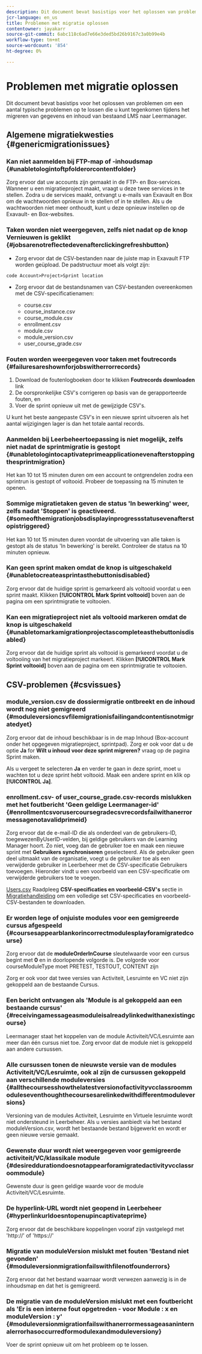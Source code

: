 ```yaml
---
description: Dit document bevat basistips voor het oplossen van problemen om een aantal typische problemen op te lossen die u kunt tegenkomen tijdens het migreren van gegevens en inhoud van bestaand LMS naar Leermanager.
jcr-language: en_us
title: Problemen met migratie oplossen
contentowner: jayakarr
source-git-commit: 6abc118c6ad7e66e3ded5bd26b9167c3a0b99e4b
workflow-type: tm+mt
source-wordcount: '854'
ht-degree: 0%

---
```




# Problemen met migratie oplossen

Dit document bevat basistips voor het oplossen van problemen om een aantal typische problemen op te lossen die u kunt tegenkomen tijdens het migreren van gegevens en inhoud van bestaand LMS naar Leermanager.

## Algemene migratiekwesties {#genericmigrationissues}

### Kan niet aanmelden bij FTP-map of -inhoudsmap {#unabletologintoftpfolderorcontentfolder}

Zorg ervoor dat uw accounts zijn gemaakt in de FTP- en Box-services. Wanneer u een migratieproject maakt, vraagt u deze twee services in te stellen. Zodra u de services maakt, ontvangt u e-mails van Exavault en Box om de wachtwoorden opnieuw in te stellen of in te stellen. Als u de wachtwoorden niet meer onthoudt, kunt u deze opnieuw instellen op de Exavault- en Box-websites.

### Taken worden niet weergegeven, zelfs niet nadat op de knop Vernieuwen is geklikt {#jobsarenotreflectedevenafterclickingrefreshbutton}

* Zorg ervoor dat de CSV-bestanden naar de juiste map in Exavault FTP worden geüpload. De padstructuur moet als volgt zijn:

`code Account>Project>Sprint location`

* Zorg ervoor dat de bestandsnamen van CSV-bestanden overeenkomen met de CSV-specificatienamen:

   * course.csv
   * course_instance.csv
   * course_module.csv
   * enrollment.csv
   * module.csv
   * module_version.csv
   * user_course_grade.csv

### Fouten worden weergegeven voor taken met foutrecords {#failuresareshownforjobswitherrorrecords}

1. Download de foutenlogboeken door te klikken **Foutrecords downloaden** link
1. De oorspronkelijke CSV&#39;s corrigeren op basis van de gerapporteerde fouten, en
1. Voer de sprint opnieuw uit met de gewijzigde CSV&#39;s.

U kunt het beste aangepaste CSV&#39;s in een nieuwe sprint uitvoeren als het aantal wijzigingen lager is dan het totale aantal records.

### Aanmelden bij Leerbeheertoepassing is niet mogelijk, zelfs niet nadat de sprintmigratie is gestopt {#unabletologintocaptivateprimeapplicationevenafterstoppingthesprintmigration}

Het kan 10 tot 15 minuten duren om een account te ontgrendelen zodra een sprintrun is gestopt of voltooid. Probeer de toepassing na 15 minuten te openen.

### Sommige migratietaken geven de status &#39;In bewerking&#39; weer, zelfs nadat &#39;Stoppen&#39; is geactiveerd. {#someofthemigrationjobsdisplayinprogressstatusevenafterstopistriggered}

Het kan 10 tot 15 minuten duren voordat de uitvoering van alle taken is gestopt als de status &#39;In bewerking&#39; is bereikt. Controleer de status na 10 minuten opnieuw.

### Kan geen sprint maken omdat de knop is uitgeschakeld {#unabletocreateasprintasthebuttonisdisabled}

Zorg ervoor dat de huidige sprint is gemarkeerd als voltooid voordat u een sprint maakt. Klikken **[!UICONTROL Mark Sprint voltooid]** boven aan de pagina om een sprintmigratie te voltooien.

### Kan een migratieproject niet als voltooid markeren omdat de knop is uitgeschakeld {#unabletomarkamigrationprojectascompleteasthebuttonisdisabled}

Zorg ervoor dat de huidige sprint als voltooid is gemarkeerd voordat u de voltooiing van het migratieproject markeert. Klikken **[!UICONTROL Mark Sprint voltooid]** boven aan de pagina om een sprintmigratie te voltooien.

## CSV-problemen {#csvissues}

### module_version.csv de dossiermigratie ontbreekt en de inhoud wordt nog niet gemigreerd {#moduleversioncsvfilemigrationisfailingandcontentisnotmigratedyet}

Zorg ervoor dat de inhoud beschikbaar is in de map Inhoud (Box-account onder het opgegeven migratieproject, sprintpad). Zorg er ook voor dat u de optie **Ja** for **Wilt u inhoud voor deze sprint migreren?** vraag op de pagina Sprint maken.

Als u vergeet te selecteren **Ja** en verder te gaan in deze sprint, moet u wachten tot u deze sprint hebt voltooid. Maak een andere sprint en klik op **[!UICONTROL Ja]**.

### enrollment.csv- of user_course_grade.csv-records mislukken met het foutbericht &#39;Geen geldige Leermanager-id&#39; {#enrollmentcsvorusercoursegradecsvrecordsfailwithanerrormessagenotavalidprimeid}

Zorg ervoor dat de e-mail-ID die als onderdeel van de gebruikers-ID, toegewezenByUserID-velden, bij geldige gebruikers van de Learning Manager hoort. Zo niet, voeg dan de gebruiker toe en maak een nieuwe sprint met **Gebruikers synchroniseren** geselecteerd. Als de gebruiker geen deel uitmaakt van de organisatie, voegt u de gebruiker toe als een verwijderde gebruiker in Leerbeheer met de CSV-specificatie Gebruikers toevoegen. Hieronder vindt u een voorbeeld van een CSV-specificatie om verwijderde gebruikers toe te voegen.

[Users.csv](assets/users.zip) Raadpleeg **CSV-specificaties en voorbeeld-CSV&#39;s** sectie in [Migratiehandleiding](../integration-admin/feature-summary/migration-manual.md) om een volledige set CSV-specificaties en voorbeeld-CSV-bestanden te downloaden.

### Er worden lege of onjuiste modules voor een gemigreerde cursus afgespeeld {#coursesappearblankorincorrectmodulesplayforamigratedcourse}

Zorg ervoor dat de **moduleOrderInCourse** sleutelwaarde voor een cursus begint met **0** en in doorlopende volgorde is. De volgorde voor courseModuleType moet PRETEST, TESTOUT, CONTENT zijn

Zorg er ook voor dat twee versies van Activiteit, Lesruimte en VC niet zijn gekoppeld aan de bestaande Cursus.

### Een bericht ontvangen als &#39;Module is al gekoppeld aan een bestaande cursus&#39; {#receivingamessageasmoduleisalreadylinkedwithanexistingcourse}

Leermanager staat het koppelen van de module Activiteit/VC/Lesruimte aan meer dan één cursus niet toe. Zorg ervoor dat de module niet is gekoppeld aan andere cursussen.

### Alle cursussen tonen de nieuwste versie van de modules Activiteit/VC/Lesruimte, ook al zijn de cursussen gekoppeld aan verschillende moduleversies {#allthecoursesshowthelatestversionofactivityvcclassroommoduleseventhoughthecoursesarelinkedwithdifferentmoduleversions}

Versioning van de modules Activiteit, Lesruimte en Virtuele lesruimte wordt niet ondersteund in Leerbeheer. Als u versies aanbiedt via het bestand moduleVersion.csv, wordt het bestaande bestand bijgewerkt en wordt er geen nieuwe versie gemaakt.

### Gewenste duur wordt niet weergegeven voor gemigreerde activiteit/VC/klassikale module {#desireddurationdoesnotappearforamigratedactivityvcclassroommodule}

Gewenste duur is geen geldige waarde voor de module Activiteit/VC/Lesruimte.

### De hyperlink-URL wordt niet geopend in Leerbeheer {#hyperlinkurldoesntopenupincaptivateprime}

Zorg ervoor dat de beschikbare koppelingen vooraf zijn vastgelegd met &#39;http://&#39; of &#39;https://&#39;

### Migratie van moduleVersion mislukt met fouten &#39;Bestand niet gevonden&#39; {#moduleversionmigrationfailswithfilenotfounderrors}

Zorg ervoor dat het bestand waarnaar wordt verwezen aanwezig is in de inhoudsmap en dat het is gemigreerd.

### De migratie van de moduleVersion mislukt met een foutbericht als &#39;Er is een interne fout opgetreden - voor Module : x en moduleVersion : y&#39; {#moduleversionmigrationfailswithanerrormessageasaninternalerrorhasoccurredformodulexandmoduleversiony}

Voer de sprint opnieuw uit om het probleem op te lossen.
